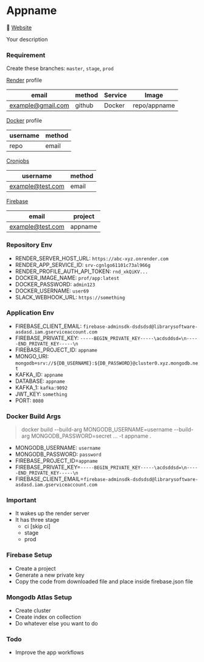 # Appname

🔗 [Website](https://appname.onrender.com)

Your description

### Requirement

Create these branches: `master`, `stage`, `prod`

[Render](https://render.com) profile

| email             | method | Service | Image        |
| ----------------- | ------ | ------- | ------------ |
| example@gmail.com | github | Docker  | repo/appname |

[Docker](https://hub.docker.com) profile

| username | method |
| -------- | ------ |
| repo     | email  |

[Cronjobs](https://cron-job.org/)

| username         | method |
| ---------------- | ------ |
| example@test.com | email  |

[Firebase](https://console.firebase.google.com/)

| email            | project |
| ---------------- | ------- |
| example@test.com | appname |

### Repository Env

- RENDER_SERVER_HOST_URL: `https://abc-xyz.onrender.com`
- RENDER_APP_SERVICE_ID: `srv-cgnlgo61101c73al966g`
- RENDER_PROFILE_AUTH_API_TOKEN: `rnd_xkQiKV...`
- DOCKER_IMAGE_NAME: `prof/app:latest`
- DOCKER_PASSWORD: `admin123`
- DOCKER_USERNAME: `user69`
- SLACK_WEBHOOK_URL: `https://something`

### Application Env

- FIREBASE_CLIENT_EMAIL: `firebase-adminsdk-dsdsdsd@librarysoftware-asdasd.iam.gserviceaccount.com`
- FIREBASE_PRIVATE_KEY: `-----BEGIN_PRIVATE_KEY-----\acdsddsd=\n-----END_PRIVATE_KEY-----\n`
- FIREBASE_PROJECT_ID: `appname`
- MONGO_URI: `mongodb+srv://${DB_USERNAME}:${DB_PASSWORD}@cluster0.xyz.mongodb.net`
- KAFKA_ID: `appname`
- DATABASE: `appname`
- KAFKA_1: `kafka:9092`
- JWT_KEY: `something`
- PORT: `8080`

### Docker Build Args

> docker build --build-arg MONGODB_USERNAME=username --build-arg MONGODB_PASSWORD=secret ... -t appname .

- MONGODB_USERNAME: `username`
- MONGODB_PASSWORD: `password`
- FIREBASE_PROJECT_ID=`appname`
- FIREBASE_PRIVATE_KEY=`-----BEGIN_PRIVATE_KEY-----\acdsddsd=\n-----END_PRIVATE_KEY-----\n`
- FIREBASE_CLIENT_EMAIL=`firebase-adminsdk-dsdsdsd@librarysoftware-asdasd.iam.gserviceaccount.com`

### Important

- It wakes up the render server
- It has three stage
  - ci [skip ci]
  - stage
  - prod

### Firebase Setup

- Create a project
- Generate a new private key
- Copy the code from downloaded file and place inside firebase.json file

### Mongodb Atlas Setup

- Create cluster
- Create index on collection
- Do whatever else you want to do

### Todo

- Improve the app workflows
